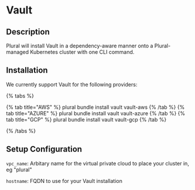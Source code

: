 
# Vault

## Description

Plural will install Vault in a dependency-aware manner onto a Plural-managed Kubernetes cluster with one CLI command.

## Installation

We currently support Vault for the following providers:

{% tabs %}

{% tab title="AWS" %}
plural bundle install vault vault-aws
{% /tab %}
{% tab title="AZURE" %}
plural bundle install vault vault-azure
{% /tab %}
{% tab title="GCP" %}
plural bundle install vault vault-gcp
{% /tab %}

{% /tabs %}

## Setup Configuration

`vpc_name`: Arbitary name for the virtual private cloud to place your cluster in, eg "plural"



`hostname`: FQDN to use for your Vault installation


